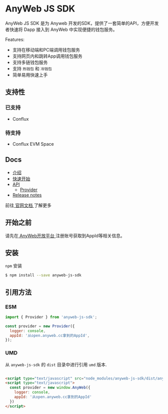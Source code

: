 # AnyWeb JS SDK

AnyWeb JS SDK 是为 Anyweb 开发的SDK，提供了一套简单的API，方便开发者快速将 Dapp 接入到 AnyWeb 中实现便捷的钱包服务。

Features:

* 支持在移动端和PC端调用钱包服务
* 支持网页内和跳转App调用钱包服务
* 支持多链钱包服务
* 支持 ` 热钱包 ` 和 ` 冷钱包 `
* 简单易用快速上手

## 支持性

### 已支持

* Conflux

### 待支持

* Conflux EVM Space

## Docs

* [介绍](https://wiki.anyweb.cc/docs/intro)
* [快速开始](https://wiki.anyweb.cc/docs/quick_start)
* [API](https://wiki.anyweb.cc/docs/API/modules)
    * [Provider](https://wiki.anyweb.cc/docs/API/classes/default)
* [Release notes](https://wiki.anyweb.cc/docs/CHANGELOG)

前往[ 官网文档 ](https://wiki.anyweb.cc)了解更多

## 开始之前

请先在[ AnyWeb开放平台 ](https://open.anyweb.cc)注册账号获取到AppId等相关信息。

## 安装

` npm ` 安装

```sh
$ npm install --save anyweb-js-sdk
```

## 引用方法

### ESM

```javascript
import { Provider } from 'anyweb-js-sdk';

const provider = new Provider({
  logger: console,
  appId: '从open.anyweb.cc拿到的AppId',
});
```

### UMD

从 `anyweb-js-sdk` 的 `dist` 目录中进行引用 `umd` 版本.

```html

<script type="text/javascript" src="node_modules/anyweb-js-sdk/dist/anyweb-js-sdk.umd.min.js"></script>
<script type="text/javascript">
  const provider = new window.AnyWeb({
    logger: console,
    appId: '从open.anyweb.cc拿到的AppId'
  })
</script>
```
